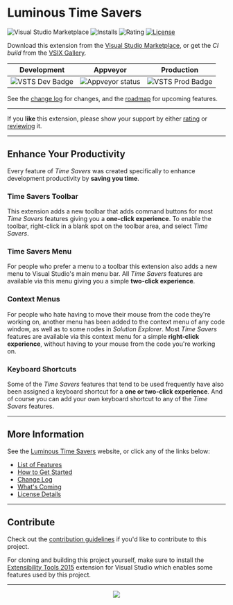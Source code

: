 # Luminous Time Savers

![Visual Studio Marketplace][version-badge-url]
![Installs][installs-badge-url]
![Rating][rating-badge-url]
[![License][license-badge]][license-url]

[version-badge-url]: http://vsmarketplacebadge.apphb.com/version-short/YannDuran.VisualStudioTimeSavers.svg?label=version&colorB=7E57C2
[installs-badge-url]: http://vsmarketplacebadge.apphb.com/installs-short/YannDuran.VisualStudioTimeSavers.svg?colorB=7E57C2
[rating-badge-url]: http://vsmarketplacebadge.apphb.com/rating-short/YannDuran.VisualStudioTimeSavers.svg?colorB=7E57C2
[license-badge]: https://img.shields.io/badge/license-MIT-7E57C2.svg
[license-url]: http://luminous-software.solutions/time-savers/license

Download this extension from the [Visual Studio Marketplace][marketplace-url],
or get the *CI build* from the [VSIX Gallery][vsix-gallery-url].

[marketplace-url]: https://marketplace.visualstudio.com/vsgallery/049c7ac5-ba44-4a72-b4ee-7be7fb1b0edd
[vs-gallery-url]: https://visualstudiogallery.msdn.microsoft.com/049c7ac5-ba44-4a72-b4ee-7be7fb1b0edd
[vsix-gallery-url]: http://vsixgallery.com/extension/049c7ac5-ba44-4a72-b4ee-7be7fb1b0edd/

Development | Appveyor | Production
---| --- | ---
![VSTS Dev Badge][vsts-dev-badge-url] | ![Appveyor status][appveyor-status] | ![VSTS Prod Badge][vsts-prod-badge-url]

See the [change log][changelog-url] for changes, and the [roadmap][roadmap-url] for upcoming features.

[vsts-dev-badge-url]:  https://lumiinus.visualstudio.com/_apis/public/build/definitions/c31b2195-e4da-4ad9-a64c-e1712d313703/14/badge
[appveyor-status]: https://ci.appveyor.com/api/projects/status/tsf4rxwtgtcub741?svg=true
[appveyor-url]: https://ci.appveyor.com/project/luminous-software/time-savers
[vsts-prod-badge-url]: https://lumiinus.visualstudio.com/_apis/public/build/definitions/c31b2195-e4da-4ad9-a64c-e1712d313703/15/badge

---

If you **like** this extension, please show your support by either 
[rating][rate-or-review-url] or 
[reviewing][rate-or-review-url] it.

[rate-or-review-url]: https://marketplace.visualstudio.com/vsgallery/049c7ac5-ba44-4a72-b4ee-7be7fb1b0edd#review-details

---
## Enhance Your Productivity

Every feature of *Time Savers* was created specifically to enhance development productivity by **saving you time**.

### Time Savers Toolbar

This extension adds a new toolbar that adds command buttons for most *Time Savers* features giving you a
**one-click experience**.
To enable the toolbar, right-click in a blank spot on the toolbar area, and select *Time Savers*.

### Time Savers Menu

For people who prefer a menu to a toolbar this extension also adds a new menu to Visual Studio's main menu bar.
All *Time Savers* features are available via this menu giving you a simple
**two-click experience**.

### Context Menus

For people who hate having to move their mouse from the code they're working on,
another menu has been added to the context menu of any code window, as well as to some nodes in *Solution Explorer*.
Most *Time Savers* features are available via this context menu for a simple
**right-click experience**, without having to your mouse from the code you're working on.

### Keyboard Shortcuts

Some of the *Time Savers* features that tend to be used frequently have also been assigned a keyboard shortcut
for a **one or two-click experience**.
And of course you can add your own keyboard shortcut to any of the *Time Savers* features.

---

## More Information

See the [Luminous Time Savers][website-url] website, or click any of the links below:

- [List of Features][features-url]
- [How to Get Started][how-to-get-started-url]
- [Change Log][changelog-url]
- [What's Coming][whats-coming-url]
- [License Details][license-url]

[website-url]: https://luminous-software.solutions/time-savers
[features-url]: http://luminous-software.solutions/time-savers/#features
[how-to-get-started-url]: http://luminous-software.solutions/time-savers/getting-started
[changelog-url]: http://luminous-software.solutions/time-savers/changelog
[whats-coming-url]: http://luminous-software.solutions/time-savers/roadmap

---

## Contribute

Check out the [contribution guidelines][contributing-url]
if you'd like to contribute to this project.

For cloning and building this project yourself, make sure to install the
[Extensibility Tools 2015][extensibility-tools-url]
extension for Visual Studio which enables some features used by this project.

---

<div style="text-align:center">
    <img src="https://i1.visualstudiogallery.msdn.s-msft.com/049c7ac5-ba44-4a72-b4ee-7be7fb1b0edd/image/file/262824/1/lss-vsip.png"/>
</div>

[roadmap-url]: https://github.com/luminous-software/time-savers/blob/master/roadmap.md
[contributing-url]: https://github.com/luminous-software/time-savers/blob/master/.github/CONTRIBUTING.md
[extensibility-tools-url]: https://visualstudiogallery.msdn.microsoft.com/ab39a092-1343-46e2-b0f1-6a3f91155aa6

